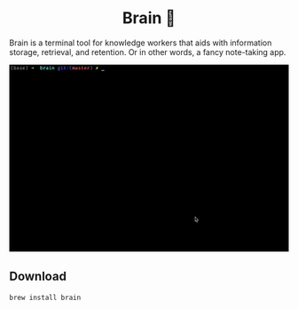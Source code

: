 <h1 align="center">Brain 🧠</h1>

Brain is a terminal tool for knowledge workers that aids with information storage, retrieval, and retention. Or in other words, a fancy note-taking app.

![GIF demo](demo.gif)

## Download

```sh
brew install brain
```
